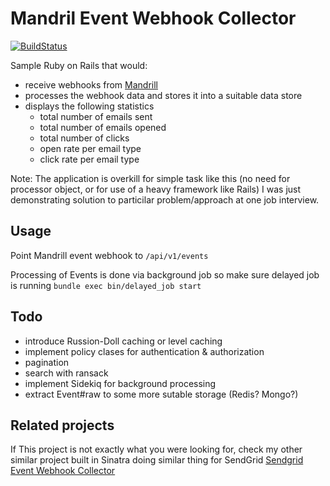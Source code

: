 # Mandril Event Webhook Collector

[![BuildStatus](https://travis-ci.org/equivalent/mandril_event_webhook_collector.svg)](https://travis-ci.org/equivalent/mandril_event_webhook_collector)

Sample Ruby on Rails that would:

* receive webhooks from [Mandrill](https://www.mandrill.com/)
* processes the webhook data and stores it into a suitable data store
* displays the following statistics
  * total number of emails sent
  * total number of emails opened
  * total number of clicks
  * open rate per email type
  * click rate per email type

Note: The application is overkill for simple task like this (no need for processor object, or for use of a heavy framework like Rails) I was just demonstrating solution to particilar problem/approach at one job interview.

## Usage

Point Mandrill event webhook to `/api/v1/events`

Processing of Events is done via background job so make sure delayed job
is running `bundle exec bin/delayed_job start`


## Todo

* introduce Russion-Doll caching or level caching
* implement policy clases for authentication & authorization
* pagination
* search with ransack
* implement Sidekiq for background processing
* extract Event#raw to some more sutable storage (Redis? Mongo?) 

## Related projects

If This project is not exactly what you were looking for,
check my other similar project built in Sinatra
doing similar thing for SendGrid [Sendgrid Event Webhook Collector](https://github.com/equivalent/sendgrid_event_webhook_collector)

